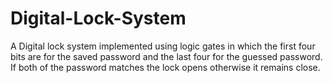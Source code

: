 # Digital-Lock-System
A Digital lock system implemented using logic gates in which the first four bits are for the saved password and the last four for the guessed password. If both of the password matches the lock opens otherwise it remains close.
